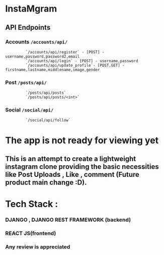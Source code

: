 # InstaMgram
## API Endpoints
### Accounts `/accounts/api/`
             `/accounts/api/register` - [POST] - username,password,password2,email
             `/accounts/api/login` - [POST] - username,password
             `/accounts/api/update_profile`- [POST,GET] - firstname,lastname,middlename,image,gender
### Post `/posts/api/`
             `/posts/api/posts`
             `/posts/api/posts/<int>`
### Social `/social/api/`
             `/social/api/follow`
       
# The app is not ready for viewing yet
## This is an attempt to create a lightweight instagram clone providing the basic necessities like Post Uploads , Like , comment (Future product main change :D).
# Tech Stack :
### DJANGO , DJANGO REST FRAMEWORK (backend)
### REACT JS(frontend)

### Any review is appreciated
